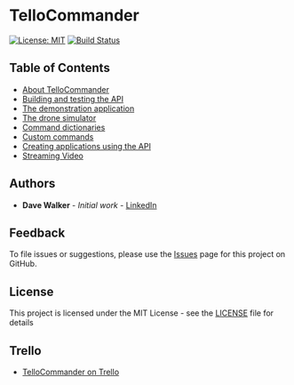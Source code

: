 # TelloCommander

[![License: MIT](https://img.shields.io/badge/License-MIT-yellow.svg)](https://opensource.org/licenses/MIT)
[![Build Status](https://github.com/davewalker5/TelloCommander/workflows/.NET%20Core%20CI%20Build/badge.svg)](https://github.com/davewalker5/TelloCommander/actions)

## Table of Contents

* [About TelloCommander](https://github.com/davewalker5/TelloCommander/wiki/Home)
* [Building and testing the API](https://github.com/davewalker5/TelloCommander/wiki/Building-and-Testing-the-API)
* [The demonstration application](https://github.com/davewalker5/TelloCommander/wiki/Demonstration-Application)
* [The drone simulator](https://github.com/davewalker5/TelloCommander/wiki/Drone-Simulator)
* [Command dictionaries](https://github.com/davewalker5/TelloCommander/wiki/Command-Dictionaries)
* [Custom commands](https://github.com/davewalker5/TelloCommander/wiki/Custom-Commands)
* [Creating applications using the API](https://github.com/davewalker5/TelloCommander/wiki/Creating-Applications-With-the-Api)
* [Streaming Video](https://github.com/davewalker5/TelloCommander/wiki/Streaming-Video)

## Authors

- **Dave Walker** - *Initial work* - [LinkedIn](https://www.linkedin.com/in/davewalker5/)

## Feedback

To file issues or suggestions, please use the [Issues](https://github.com/davewalker5/TelloCommander/issues) page for this project on GitHub.

## License

This project is licensed under the MIT License - see the [LICENSE](LICENSE) file for details

## Trello

*  [TelloCommander on Trello](https://trello.com/b/VCFq6tAk)
